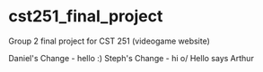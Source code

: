 # cst251_final_project
Group 2 final project for CST 251 (videogame website)

Daniel's Change - hello :)
Steph's Change - hi o/
Hello says Arthur
